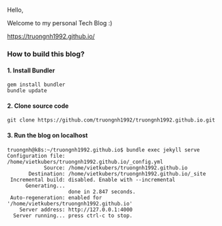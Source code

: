 Hello,

Welcome to my personal Tech Blog :)

https://truongnh1992.github.io/

### How to build this blog?

#### 1. Install Bundler
```console
gem install bundler
bundle update
```

#### 2. Clone source code

```console
git clone https://github.com/truongnh1992/truongnh1992.github.io.git
```

#### 3. Run the blog on localhost

```console
truongnh@k8s:~/truongnh1992.github.io$ bundle exec jekyll serve
Configuration file: /home/vietkubers/truongnh1992.github.io/_config.yml
            Source: /home/vietkubers/truongnh1992.github.io
       Destination: /home/vietkubers/truongnh1992.github.io/_site
 Incremental build: disabled. Enable with --incremental
      Generating...
                    done in 2.847 seconds.
 Auto-regeneration: enabled for '/home/vietkubers/truongnh1992.github.io'
    Server address: http://127.0.0.1:4000
  Server running... press ctrl-c to stop.

```